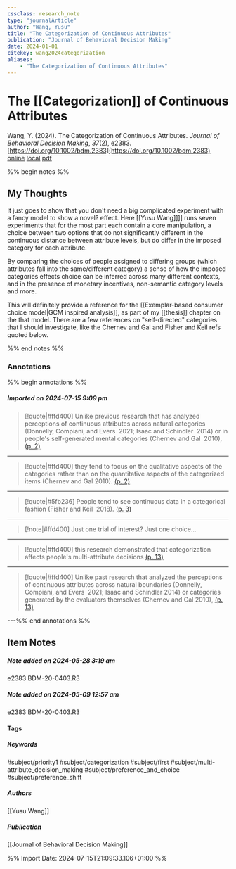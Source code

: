 ```yaml
---
cssclass: research_note
type: "journalArticle"
author: "Wang, Yusu"
title: "The Categorization of Continuous Attributes"
publication: "Journal of Behavioral Decision Making"
date: 2024-01-01
citekey: wang2024categorization
aliases: 
    - "The Categorization of Continuous Attributes"
---
```


# The [[Categorization]] of Continuous Attributes

Wang, Y. (2024). The Categorization of Continuous Attributes. _Journal of Behavioral Decision Making_, _37_(2), e2383. [https://doi.org/10.1002/bdm.2383](https://doi.org/10.1002/bdm.2383)
[online](http://zotero.org/users/7162438/items/VVP7TSGL) [local](zotero://select/library/items/VVP7TSGL) [pdf](file:///home/gjc216/Zotero/storage/7D5IGUQG/Wang%20-%202024%20-%20The%20Categorization%20of%20Continuous%20Attributes.pdf)
 

 
%% begin notes %%

## My Thoughts

It just goes to show that you don't need a big complicated experiment with a fancy model to show a novel? effect. Here [[Yusu Wang]]]] runs seven experiments that for the most part each contain a core manipulation, a choice between two options that do not significantly different in the continuous distance between attribute levels, but do differ in the imposed category for each attribute.

By comparing the choices of people assigned to differing groups (which attributes fall into the same/different category) a sense of how the imposed categories effects choice can be inferred across many different contexts, and in the presence of monetary incentives, non-semantic category levels and more.

This will definitely provide a reference for the [[Exemplar-based consumer choice model|GCM inspired analysis]], as part of my [[thesis]] chapter on the that model. There are a few references on "self-directed" categories that I should investigate, like the Chernev and Gal and Fisher and Keil refs quoted below.

%% end notes %%

### Annotations

%% begin annotations %%

##### Imported on 2024-07-15 9:09 pm
>[!quote|#ffd400]
>Unlike previous research that has analyzed perceptions of continuous attributes across natural categories (Donnelly, Compiani, and Evers  2021; Isaac and Schindler  2014) or in people's self-generated mental categories (Chernev and Gal  2010), [(p. 2)](zotero://open-pdf/library/items/7D5IGUQG?page=2&annotation=BQ3WZ9XB)

---
>[!quote|#ffd400]
>they tend to focus on the qualitative aspects of the categories rather than on the quantitative aspects of the categorized items (Chernev and Gal 2010). [(p. 2)](zotero://open-pdf/library/items/7D5IGUQG?page=2&annotation=EGYBYNQM)

---
>[!quote|#5fb236]
>People tend to see continuous data in a categorical fashion (Fisher and Keil  2018). [(p. 3)](zotero://open-pdf/library/items/7D5IGUQG?page=3&annotation=X7QD8YSQ)

---
>[!note|#ffd400]
> Just one trial of interest? Just one choice...

---
>[!quote|#ffd400]
>this research demonstrated that categorization affects people's multi-attribute decisions [(p. 13)](zotero://open-pdf/library/items/7D5IGUQG?page=13&annotation=XYVR2SKF)

---
>[!quote|#ffd400]
>Unlike past research that analyzed the perceptions of continuous attributes across natural boundaries (Donnelly, Compiani, and Evers  2021; Isaac and Schindler 2014) or categories generated by the evaluators themselves (Chernev and Gal 2010), [(p. 13)](zotero://open-pdf/library/items/7D5IGUQG?page=13&annotation=FRNMTLFL)

---%% end annotations %%

## Item Notes

##### Note added on 2024-05-28 3:19 am

e2383 BDM-20-0403.R3

##### Note added on 2024-05-09 12:57 am

e2383 BDM-20-0403.R3

#### Tags

##### Keywords

#subject/priority1 #subject/categorization #subject/first #subject/multi-attribute_decision_making #subject/preference_and_choice #subject/preference_shift

##### Authors

[[Yusu Wang]]

##### Publication

[[Journal of Behavioral Decision Making]]


%% Import Date: 2024-07-15T21:09:33.106+01:00 %%

